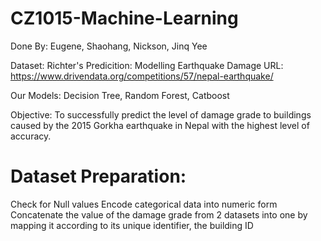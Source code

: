 # CZ1015-Machine-Learning
Done By: Eugene, Shaohang, Nickson, Jinq Yee

Dataset: Richter's Predicition: Modelling Earthquake Damage
URL: https://www.drivendata.org/competitions/57/nepal-earthquake/

Our Models: Decision Tree, Random Forest, Catboost

Objective: To successfully predict the level of damage grade to buildings caused by the 2015 Gorkha earthquake in Nepal with the highest level of accuracy. 

# Dataset Preparation:
Check for Null values
Encode categorical data into numeric form
Concatenate the value of the damage grade from 2 datasets into one by mapping it according to its unique identifier, the building ID
